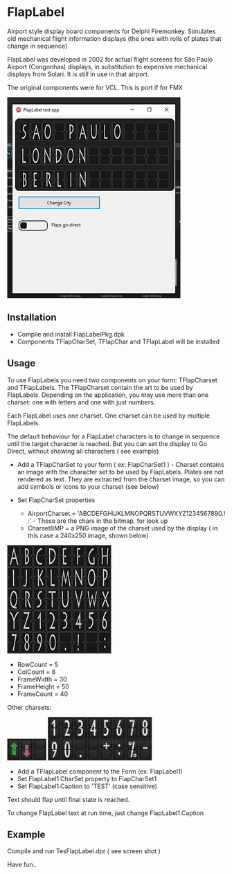 # FlapLabel
Airport style display board components for Delphi Firemonkey. 
Simulates old mechanical flight information displays
(the ones with rolls of plates that change in sequence) 

FlapLabel was developed in 2002 for actual flight screens for 
São Paulo Airport (Congonhas) displays, 
in substitution to expensive mechanical displays from Solari.
It is still in use in that airport.

The original components were for VCL. This is port if for FMX

![screenshot](/Images/FlapLabelTestShot.png)

## Installation

* Compile and install FlapLabelPkg.dpk
* Components TFlapCharSet, TFlapChar and TFlapLabel will be installed

## Usage

To use FlapLabels you need two components on your form: TFlapCharset and TFlapLabels.
The TFlapCharset contain the art to be used by FlapLabels. 
Depending on the application, you may use more than one charset: one with letters and one with just numbers.

Each FlapLabel uses one charset. One charset can be used by 
multiple FlapLabels. 

The default behaviour for a FlapLabel characters is to change
in sequence until the target character is reached.
But you can set the display to Go Direct, without showing all characters ( see example)

* Add a TFlapCharSet to your form ( ex: FlapCharSet1 ) - Charset contains an image with the character set to be used by FlapLabels. Plates are not rendered as text. They are extracted from the charset image, so you can add
symbols or icons to your charset (see below)

* Set FlapCharSet properties
  * AirportCharset = 'ABCDEFGHIJKLMNOPQRSTUVWXYZ1234567890.! :'  - These are the chars in the bitmap, for look up
  * CharsetBMP = a PNG image of the charset used by the display ( in this case a 240x250 image, shown below)
 
![Letters and numbers charset](/Images/LettersNumbersCharset.png)
  
  * RowCount = 5
  * ColCount = 8
  * FrameWidth = 30
  * FrameHeight = 50
  * FrameCount = 40
 
Other charsets:

![sample charset](/Images/ArrowsCharset.png)
![Numbers charset](/Images/NumbersCharset.png)
 
* Add a TFlapLabel component to the Form (ex: FlapLabel1) 
* Set FlapLabel1.CharSet property to FlapCharSet1
* Set FlapLabel1.Caption to 'TEST'  (case sensitive)

Text should flap until final state is reached. 

To change FlapLabel text at run time, just change FlapLabel1.Caption

## Example
Compile and run TesFlapLabel.dpr ( see screen shot )

Have fun..

